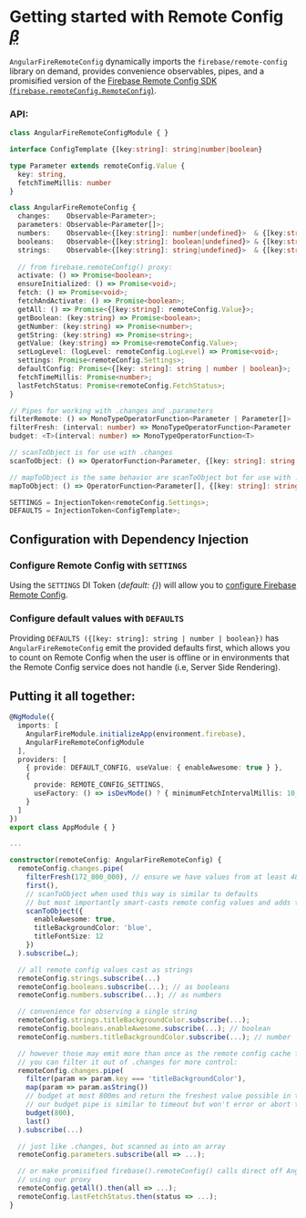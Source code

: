 <h1>Getting started with Remote Config <em><abbr title="beta">β<abbr></em></h1>

`AngularFireRemoteConfig` dynamically imports the `firebase/remote-config` library on demand, provides convenience observables, pipes, and a promisified version of the [Firebase Remote Config SDK (`firebase.remoteConfig.RemoteConfig`)](https://firebase.google.com/docs/reference/js/firebase.remoteconfig.RemoteConfig).

### API:

```ts
class AngularFireRemoteConfigModule { }

interface ConfigTemplate {[key:string]: string|number|boolean}

type Parameter extends remoteConfig.Value {
  key: string,
  fetchTimeMillis: number
}

class AngularFireRemoteConfig {
  changes:    Observable<Parameter>;
  parameters: Observable<Parameter[]>;
  numbers:    Observable<{[key:string]: number|undefined}>  & {[key:string]: Observable<number>};
  booleans:   Observable<{[key:string]: boolean|undefined}> & {[key:string]: Observable<boolean>};
  strings:    Observable<{[key:string]: string|undefined}>  & {[key:string]: Observable<string|undefined>};
  
  // from firebase.remoteConfig() proxy:
  activate: () => Promise<boolean>;
  ensureInitialized: () => Promise<void>;
  fetch: () => Promise<void>;
  fetchAndActivate: () => Promise<boolean>;
  getAll: () => Promise<{[key:string]: remoteConfig.Value}>;
  getBoolean: (key:string) => Promise<boolean>;
  getNumber: (key:string) => Promise<number>;
  getString: (key:string) => Promise<string>;
  getValue: (key:string) => Promise<remoteConfig.Value>;
  setLogLevel: (logLevel: remoteConfig.LogLevel) => Promise<void>;
  settings: Promise<remoteConfig.Settings>;
  defaultConfig: Promise<{[key: string]: string | number | boolean}>;
  fetchTimeMillis: Promise<number>;
  lastFetchStatus: Promise<remoteConfig.FetchStatus>;
}

// Pipes for working with .changes and .parameters
filterRemote: () => MonoTypeOperatorFunction<Parameter | Parameter[]>
filterFresh: (interval: number) => MonoTypeOperatorFunction<Parameter | Parameter[]>
budget: <T>(interval: number) => MonoTypeOperatorFunction<T>

// scanToObject is for use with .changes
scanToObject: () => OperatorFunction<Parameter, {[key: string]: string|undefined}>

// mapToObject is the same behavior are scanToObject but for use with .parameters,
mapToObject: () => OperatorFunction<Parameter[], {[key: string]: string|undefined}>

SETTINGS = InjectionToken<remoteConfig.Settings>;
DEFAULTS = InjectionToken<ConfigTemplate>;
```

## Configuration with Dependency Injection

### Configure Remote Config with `SETTINGS`

Using the `SETTINGS` DI Token (*default: {}*) will allow you to [configure Firebase Remote Config](https://firebase.google.com/docs/reference/js/firebase.remoteconfig.Settings.html).

### Configure default values with  `DEFAULTS`

Providing `DEFAULTS ({[key: string]: string | number | boolean})` has `AngularFireRemoteConfig` emit the provided defaults first, which allows you to count on Remote Config when the user is offline or in environments that the Remote Config service does not handle (i.e, Server Side Rendering).

## Putting it all together:

```ts
@NgModule({
  imports: [
    AngularFireModule.initializeApp(environment.firebase),
    AngularFireRemoteConfigModule
  ],
  providers: [
    { provide: DEFAULT_CONFIG, useValue: { enableAwesome: true } },
    {
      provide: REMOTE_CONFIG_SETTINGS,
      useFactory: () => isDevMode() ? { minimumFetchIntervalMillis: 10_000 } : {}
    }
  ]
})
export class AppModule { }

...

constructor(remoteConfig: AngularFireRemoteConfig) {
  remoteConfig.changes.pipe(
    filterFresh(172_800_000), // ensure we have values from at least 48 hours ago
    first(),
    // scanToObject when used this way is similar to defaults
    // but most importantly smart-casts remote config values and adds type safety
    scanToObject({
      enableAwesome: true,
      titleBackgroundColor: 'blue',
      titleFontSize: 12
    })
  ).subscribe(…);

  // all remote config values cast as strings
  remoteConfig.strings.subscribe(...)
  remoteConfig.booleans.subscribe(...); // as booleans
  remoteConfig.numbers.subscribe(...); // as numbers

  // convenience for observing a single string
  remoteConfig.strings.titleBackgroundColor.subscribe(...);
  remoteConfig.booleans.enableAwesome.subscribe(...); // boolean
  remoteConfig.numbers.titleBackgroundColor.subscribe(...); // number

  // however those may emit more than once as the remote config cache fires and gets fresh values from the server
  // you can filter it out of .changes for more control:
  remoteConfig.changes.pipe(
    filter(param => param.key === 'titleBackgroundColor'),
    map(param => param.asString())
    // budget at most 800ms and return the freshest value possible in that time
    // our budget pipe is similar to timeout but won't error or abort the pending server fetch (it won't emit it, if the deadline is exceeded, but it will have been fetched so can use the freshest values on next subscription)
    budget(800),
    last()
  ).subscribe(...)

  // just like .changes, but scanned as into an array
  remoteConfig.parameters.subscribe(all => ...);

  // or make promisified firebase().remoteConfig() calls direct off AngularFireRemoteConfig
  // using our proxy
  remoteConfig.getAll().then(all => ...);
  remoteConfig.lastFetchStatus.then(status => ...);
}
```